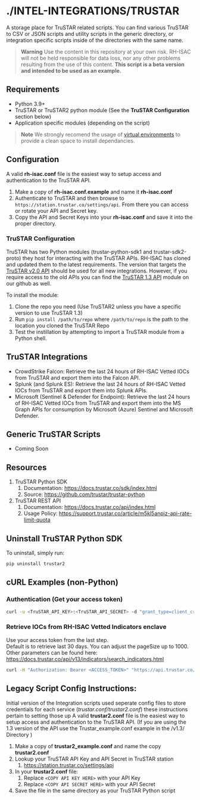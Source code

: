 # ./INTEL-INTEGRATIONS/TRUSTAR
A storage place for TruSTAR related scripts. You can find various TruSTAR to CSV or JSON scripts and utility scripts in the generic directory, or integration specific scripts inside of the directories with the same name. 

> **Warning**
> Use the content in this repository at your own risk. RH-ISAC will not be held responsible for data loss, nor any other problems resulting from the use of this content. **This script is a beta version and intended to be used as an example.**

## Requirements
- Python 3.9+
- TruSTAR or TruSTAR2 python module (See the **TruSTAR Configuration** section below)
- Application specific modules (depending on the script)

> **Note**
> We strongly recomend the usage of [virtual environments](https://docs.python.org/3/library/venv.html) to provide a clean space to install dependancies.

## Configuration
A valid **rh-isac.conf** file is the easiest way to setup access and authentication to the TruSTAR API.
1. Make a copy of **rh-isac.conf.example** and name it **rh-isac.conf**
2. Authenticate to TruSTAR and then browse to `https://station.trustar.co/settings/api`. From there you can access or rotate your API and Secret key. 
3. Copy the API and Secret Keys into your **rh-isac.conf** and save it into the proper directory.

### TruSTAR Configuration
TruSTAR has two Python modules (trustar-python-sdk1 and trustar-sdk2-proto) they host for interacting with the TruSTAR APIs. RH-ISAC has cloned and updated them to the latest requirements. The version that targets the [TruSTAR v2.0 API](https://github.com/RH-ISAC/trustar-sdk2-proto) should be used for all new integrations. However, if you require access to the old APIs you can find the [TruSTAR 1.3 API](https://github.com/RH-ISAC/trustar-python-sdk1) module on our github as well.

To install the module:
1. Clone the repo you need (Use TruSTAR2 unless you have a specific version to use TruSTAR 1.3)
2. Run `pip install /path/to/repo` where `/path/to/repo` is the path to the location you cloned the TruSTAR Repo
3. Test the instillation by attempting to import a TruSTAR module from a Python shell.

## TruSTAR Integrations
- CrowdStrike Falcon: Retrieve the last 24 hours of RH-ISAC Vetted IOCs from TruSTAR and export them into the Falcon API.
- Splunk (and Splunk ES): Retrieve the last 24 hours of RH-ISAC Vetted IOCs from TruSTAR and export them into Splunk APIs.
- Microsoft (Sentinel & Defender for Endpoint): Retrieve the last 24 hours of RH-ISAC Vetted IOCs from TruSTAR and export them into the MS Graph APIs for consumption by Microsoft (Azure) Sentinel and Microsoft Defender.

## Generic TruSTAR Scripts
- Coming Soon

## Resources
1. TruSTAR Python SDK
   1. Documentation: https://docs.trustar.co/sdk/index.html
   2. Source: https://github.com/trustar/trustar-python
2. TruSTAR REST API
   1. Documentation: https://docs.trustar.co/api/index.html
   2. Usage Policy: https://support.trustar.co/article/m5kl5anpiz-api-rate-limit-quota

## Uninstall TruSTAR Python SDK
To uninstall, simply run:
```bash
pip uninstall trustar2
```
## cURL Examples (non-Python)
### Authentication (Get your access token)
```bash
curl -u <TruSTAR_API_KEY>:<TruSTAR_API_SECRET> -d "grant_type=client_credentials" https://api.trustar.co/oauth/token
```
### Retrieve IOCs from RH-ISAC Vetted Indicators enclave
Use your access token from the last step.<br>
Default is to retrieve last 30 days. You can adjust the pageSize up to 1000.<br>
Other parameters can be found here: https://docs.trustar.co/api/v13/indicators/search_indicators.html
```bash
curl -H "Authorization: Bearer <ACCESS_TOKEN>" "https://api.trustar.co/api/1.3/indicators/search?enclaveIds=59cd8570-5dce-4e5b-b09c-9807530a7086&pageSize=100"
```

## Legacy Script Config Instructions:
Initial version of the Integration scripts used seperate config files to store credentials for each service (*trustar.conf/trustar2.conf*) these instructions pertain to setting those up
A valid **trustar2.conf** file is the easiest way to setup access and authentication to the TruSTAR API. (If you are using the 1.3 version of the API use the Trustar_example.conf example in the /v1.3/ Directory )
1. Make a copy of **trustar2_example.conf** and name the copy **trustar2.conf**
2. Lookup your TruSTAR API Key and API Secret in TruSTAR station
   1. https://station.trustar.co/settings/api
3. In your **trustar2.conf** file:
   1. Replace `<COPY API KEY HERE>` with your API Key
   2. Replace `<COPY API SECRET HERE>` with your API Secret
4. Save the file in the same directory as your TruSTAR Python script